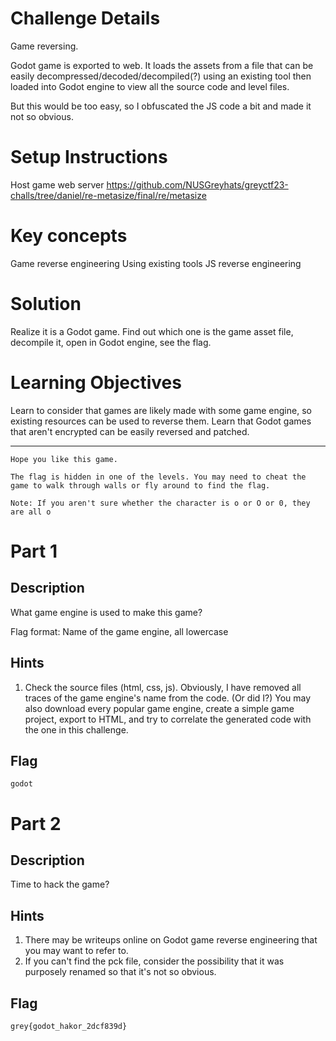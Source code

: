 # Challenge Details

Game reversing.

Godot game is exported to web. It loads the assets from a file that can be easily decompressed/decoded/decompiled(?) using an existing tool then loaded into Godot engine to view all the source code and level files.

But this would be too easy, so I obfuscated the JS code a bit and made it not so obvious.

# Setup Instructions

Host game web server
https://github.com/NUSGreyhats/greyctf23-challs/tree/daniel/re-metasize/final/re/metasize

# Key concepts

Game reverse engineering
Using existing tools
JS reverse engineering

# Solution

Realize it is a Godot game. Find out which one is the game asset file, decompile it, open in Godot engine, see the flag.

# Learning Objectives

Learn to consider that games are likely made with some game engine, so existing resources can be used to reverse them.
Learn that Godot games that aren't encrypted can be easily reversed and patched.

---

```
Hope you like this game.

The flag is hidden in one of the levels. You may need to cheat the game to walk through walls or fly around to find the flag.

Note: If you aren't sure whether the character is o or O or 0, they are all o
```

# Part 1

## Description

What game engine is used to make this game?

Flag format: Name of the game engine, all lowercase

## Hints 

1. Check the source files (html, css, js). Obviously, I have removed all traces of the game engine's name from the code. (Or did I?) You may also download every popular game engine, create a simple game project, export to HTML, and try to correlate the generated code with the one in this challenge.

## Flag

`godot`

# Part 2

## Description

Time to hack the game?

## Hints

1. There may be writeups online on Godot game reverse engineering that you may want to refer to.
2. If you can't find the pck file, consider the possibility that it was purposely renamed so that it's not so obvious.

## Flag

`grey{godot_hakor_2dcf839d}`
